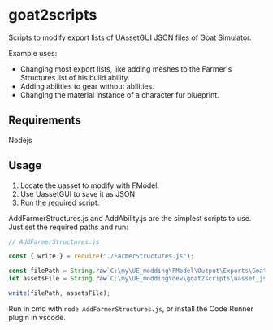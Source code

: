 # goat2scripts

Scripts to modify export lists of UAssetGUI JSON files of Goat Simulator.

Example uses:
- Changing most export lists, like adding meshes to the Farmer's Structures list of his build ability.
- Adding abilities to gear without abilities.
- Changing the material instance of a character fur blueprint.

## Requirements 
Nodejs

## Usage

1. Locate the uasset to modify with FModel.
2. Use UassetGUI to save it as JSON
3. Run the required script. 

AddFarmerStructures.js and AddAbility.js are the simplest scripts to use. Just set the required paths and run:

```javascript
// AddFarmerStructures.js

const { write } = require("./FarmerStructures.js");

const filePath = String.raw`C:\my\UE_modding\FModel\Output\Exports\Goat2\Content\Blueprints\GoatGear\Abilities\BP_GA_Builder.json`;
let assetsFile = String.raw`C:\my\UE_modding\dev\goat2scripts\uasset_json_mod\assetLists\farmer_structures_v3.txt`;

write(filePath, assetsFile);

```

Run in cmd with `node AddFarmerStructures.js`, or install the Code Runner plugin in vscode.
